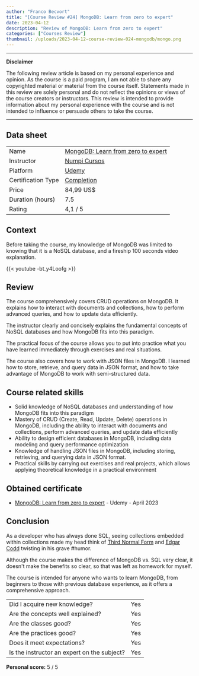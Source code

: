 ```yaml
---
author: "Franco Becvort"
title: "[Course Review #24] MongoDB: Learn from zero to expert"
date: 2023-04-12
description: "Review of MongoDB: Learn from zero to expert"
categories: ["Courses Review"]
thumbnail: /uploads/2023-04-12-course-review-024-mongodb/mongo.png
---
```


---

**Disclaimer**

The following review article is based on my personal experience and opinion. As the course is a paid program, I am not able to share any copyrighted material or material from the course itself. Statements made in this review are solely personal and do not reflect the opinions or views of the course creators or instructors. This review is intended to provide information about my personal experience with the course and is not intended to influence or persuade others to take the course.

---

## Data sheet

|                    |                                                                                                   |
| ------------------ | ------------------------------------------------------------------------------------------------- |
| Name               | [MongoDB: Learn from zero to expert](https://www.udemy.com/course/redis-database-tutorial/)       |
| Instructor         | [Numpi Cursos](https://www.linkedin.com/company/numpi-mx/)                                        |
| Platform           | [Udemy](https://www.udemy.com/)                                                                   |
| Certification Type | [Completion](https://support.udemy.com/hc/en-us/sections/360011037194-Certificates-of-Completion) |
| Price              | 84,99 US$                                                                                         |
| Duration \(hours\) | 7.5                                                                                               |
| Rating             | 4,1 / 5                                                                                           |

## Context

Before taking the course, my knowledge of MongoDB was limited to knowing that it is a NoSQL database, and a fireship 100 seconds video explanation.

{{< youtube -bt_y4Loofg >}}

## Review

The course comprehensively covers CRUD operations on MongoDB. It explains how to interact with documents and collections, how to perform advanced queries, and how to update data efficiently.

The instructor clearly and concisely explains the fundamental concepts of NoSQL databases and how MongoDB fits into this paradigm.

The practical focus of the course allows you to put into practice what you have learned immediately through exercises and real situations.

The course also covers how to work with JSON files in MongoDB. I learned how to store, retrieve, and query data in JSON format, and how to take advantage of MongoDB to work with semi-structured data.

## Course related skills

- Solid knowledge of NoSQL databases and understanding of how MongoDB fits into this paradigm
- Mastery of CRUD (Create, Read, Update, Delete) operations in MongoDB, including the ability to interact with documents and collections, perform advanced queries, and update data efficiently
- Ability to design efficient databases in MongoDB, including data modeling and query performance optimization
- Knowledge of handling JSON files in MongoDB, including storing, retrieving, and querying data in JSON format.
- Practical skills by carrying out exercises and real projects, which allows applying theoretical knowledge in a practical environment

## Obtained certificate

- [MongoDB: Learn from zero to expert](https://udemy-certificate.s3.amazonaws.com/pdf/UC-a117b533-b704-4d36-9bb0-5f2e1e30622d.pdf) - Udemy - April 2023

## Conclusion

As a developer who has always done SQL, seeing collections embedded within collections made my head think of [Third Normal Form](https://en.wikipedia.org/wiki/Third_normal_form) and [Edgar Codd](https://en.wikipedia.org/wiki/Edgar_F._Codd) twisting in his grave #humor.

Although the course makes the difference of MongoDB vs. SQL very clear, it doesn't make the benefits so clear, so that was left as homework for myself.

The course is intended for anyone who wants to learn MongoDB, from beginners to those with previous database experience, as it offers a comprehensive approach.

|                                             |     |
| ------------------------------------------- | --- |
| Did I acquire new knowledge?                | Yes |
| Are the concepts well explained?            | Yes |
| Are the classes good?                       | Yes |
| Are the practices good?                     | Yes |
| Does it meet expectations?                  | Yes |
| Is the instructor an expert on the subject? | Yes |

**Personal score:** 5 / 5
